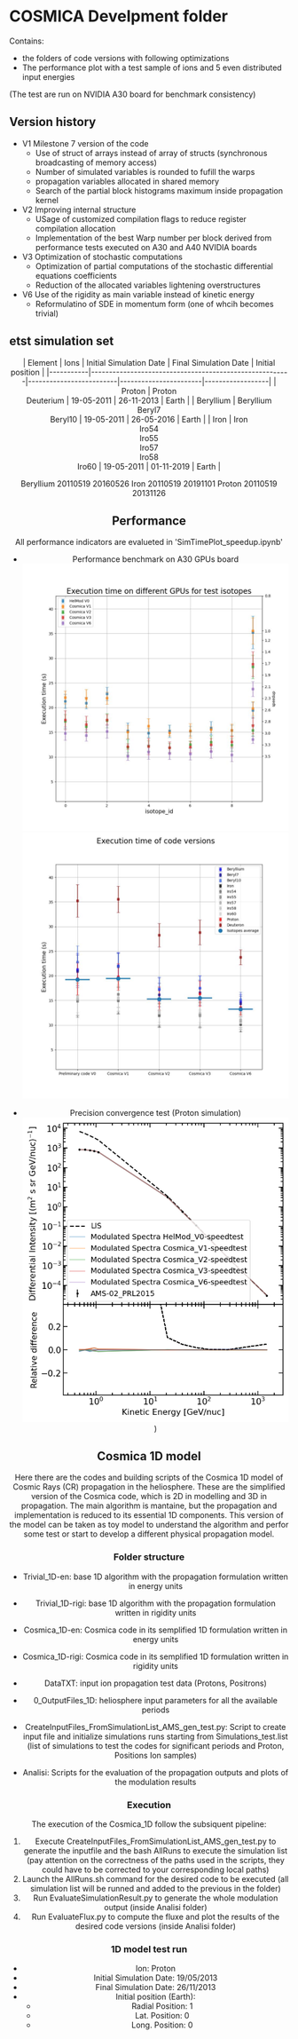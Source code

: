 # COSMICA Develpment folder

Contains:

- the folders of code versions with following optimizations
- The performance plot with a test sample of ions and 5 even distributed input energies

(The test are run on NVIDIA A30 board for benchmark consistency)

## Version history

- V1 Milestone 7 version of the code
  - Use of struct of arrays instead of array of structs (synchronous broadcasting of memory access)
  - Number of simulated variables is rounded to fufill the warps
  - propagation variables allocated in shared memory
  - Search of the partial block histograms maximum inside propagation kernel
- V2 Improving internal structure
  - USage of customized compilation flags to reduce register compilation allocation
  - Implementation of the best Warp number per block derived from performance tests executed on A30 and A40 NVIDIA boards
- V3 Optimization of stochastic computations
  - Optimization of partial computations of the stochastic differential equations coefficients
  - Reduction of the allocated variables lightening overstructures
- V6 Use of the rigidity as main variable instead of kinetic energy
  - Reformulatino of SDE in momentum form (one of whcih becomes trivial)

## etst simulation set
<center>
| Element   | Ions                                                   | Initial Simulation Date | Final Simulation Date | Initial position |
|-----------|--------------------------------------------------------|-------------------------|-----------------------|------------------|
| Proton    | Proton<br> Deuterium                                   | 19-05-2011              | 26-11-2013            | Earth            |
| Beryllium | Beryllium<br> Beryl7<br> Beryl10                       | 19-05-2011              | 26-05-2016            | Earth            |
| Iron      | Iron<br> Iro54<br> Iro55<br> Iro57<br> Iro58<br> Iro60 | 19-05-2011              | 01-11-2019            | Earth            |

Beryllium
20110519
20160526
Iron
20110519
20191101
Proton
20110519
20131126

## Performance

All performance indicators are evalueted in 'SimTimePlot_speedup.ipynb'

- Performance benchmark on A30 GPUs board
![plot1](test_plots/SimExeTimes_compare_codes.jpg)
![plot2](test_plots/SimExeTimes_compare_best.jpg)

- Precision convergence test (Proton simulation)
![plot3](test_plots/Figure_AMS-02_PRL2015_Proton.png))

## Cosmica 1D model
Here there are the codes and building scripts of the Cosmica 1D model of Cosmic Rays (CR) propagation in the heliosphere.
These are the simplified version of the Cosmica code, which is 2D in modelling and 3D in propagation. The main algorithm is mantaine, but the propagation and implementation is reduced to its essential 1D components.
This version of the model can be taken as toy model to understand the algorithm and perfor some test or start to develop a different physical propagation model.

### Folder structure
- Trivial_1D-en: base 1D algorithm with the propagation formulation written in energy units
- Trivial_1D-rigi: base 1D algorithm with the propagation formulation written in rigidity units
- Cosmica_1D-en: Cosmica code in its semplified 1D formulation written in energy units
- Cosmica_1D-rigi: Cosmica code in its semplified 1D formulation written in rigidity units

- DataTXT: input ion propagation test data (Protons, Positrons)

- 0_OutputFiles_1D: heliosphere input parameters for all the available periods

- CreateInputFiles_FromSimulationList_AMS_gen_test.py: Script to create input file and initialize simulations runs starting from Simulations_test.list (list of simulations to test the codes for significant periods and Proton, Positions Ion samples)

- Analisi: Scripts for the evaluation of the propagation outputs and plots of the modulation results

### Execution
The execution of the Cosmica_1D follow the subsiquent pipeline:
1. Execute CreateInputFiles_FromSimulationList_AMS_gen_test.py to generate the inputfile and the bash AllRuns to execute the simulation list (pay attention on the correctness of the paths used in the scripts, they could have to be corrected to your corresponding local paths)
2. Launch the AllRuns.sh command for the desired code to be executed (all simulation list will be runned and added to the previous in the folder)
3. Run EvaluateSimulationResult.py to generate the whole modulation output (inside Analisi folder)
4. Run EvaluateFlux.py to compute the fluxe and plot the results of the desired code versions (inside Analisi folder)

### 1D model test run
- Ion: Proton
- Initial Simulation Date: 19/05/2013
- Final Simulation Date: 26/11/2013
- Initial position (Earth):
  - Radial Position: 1
  - Lat. Position: 0
  - Long. Position: 0
